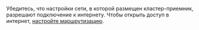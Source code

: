 Убедитесь, что настройки сети, в которой размещен кластер-приемник, разрешают подключение к интернету. Чтобы открыть доступ в интернет, [настройте маршрутизацию](../../../vpc/tutorials/nat-instance/index.md).
